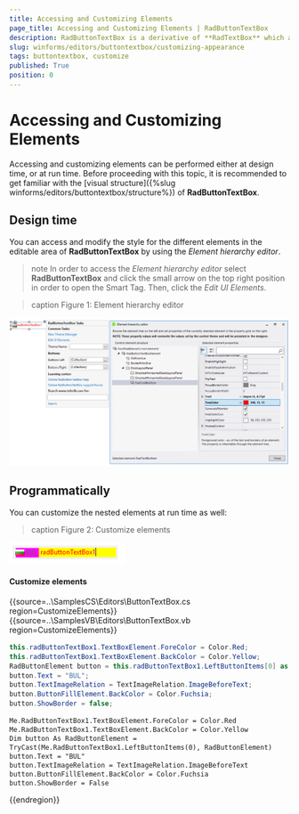 ```yaml
---
title: Accessing and Customizing Elements
page_title: Accessing and Customizing Elements | RadButtonTextBox
description: RadButtonTextBox is a derivative of **RadTextBox** which allows you to embed easily button elements on the left or right side of the text box.
slug: winforms/editors/buttontextbox/customizing-appearance
tags: buttontextbox, customize
published: True
position: 0
---
```


# Accessing and Customizing Elements
 
Accessing and customizing elements can be performed either at design time, or at run time. Before proceeding with this topic, it is recommended to get familiar with the [visual structure]({%slug winforms/editors/buttontextbox/structure%}) of **RadButtonTextBox**.
      

## Design time

You can access and modify the style for the different elements in the editable area of **RadButtonTextBox** by using the *Element hierarchy editor*.

>note In order to access the *Element hierarchy editor* select **RadButtonTextBox** and click the small arrow on the top right position in order to open the Smart Tag. Then, click the *Edit UI Elements*.


>caption Figure 1: Element hierarchy editor

![editors-buttontextbox-customizing-elements 001](images/editors-buttontextbox-customizing-elements001.png)

## Programmatically

You can customize the nested elements at run time as well:

>caption Figure 2: Customize elements

![editors-buttontextbox-customizing-elements 002](images/editors-buttontextbox-customizing-elements002.png)

#### Customize elements 

{{source=..\SamplesCS\Editors\ButtonTextBox.cs region=CustomizeElements}} 
{{source=..\SamplesVB\Editors\ButtonTextBox.vb region=CustomizeElements}} 

````C#
this.radButtonTextBox1.TextBoxElement.ForeColor = Color.Red;
this.radButtonTextBox1.TextBoxElement.BackColor = Color.Yellow;
RadButtonElement button = this.radButtonTextBox1.LeftButtonItems[0] as RadButtonElement;
button.Text = "BUL";
button.TextImageRelation = TextImageRelation.ImageBeforeText;
button.ButtonFillElement.BackColor = Color.Fuchsia;
button.ShowBorder = false;

````
````VB.NET
Me.RadButtonTextBox1.TextBoxElement.ForeColor = Color.Red
Me.RadButtonTextBox1.TextBoxElement.BackColor = Color.Yellow
Dim button As RadButtonElement = TryCast(Me.RadButtonTextBox1.LeftButtonItems(0), RadButtonElement)
button.Text = "BUL"
button.TextImageRelation = TextImageRelation.ImageBeforeText
button.ButtonFillElement.BackColor = Color.Fuchsia
button.ShowBorder = False

````

{{endregion}} 

